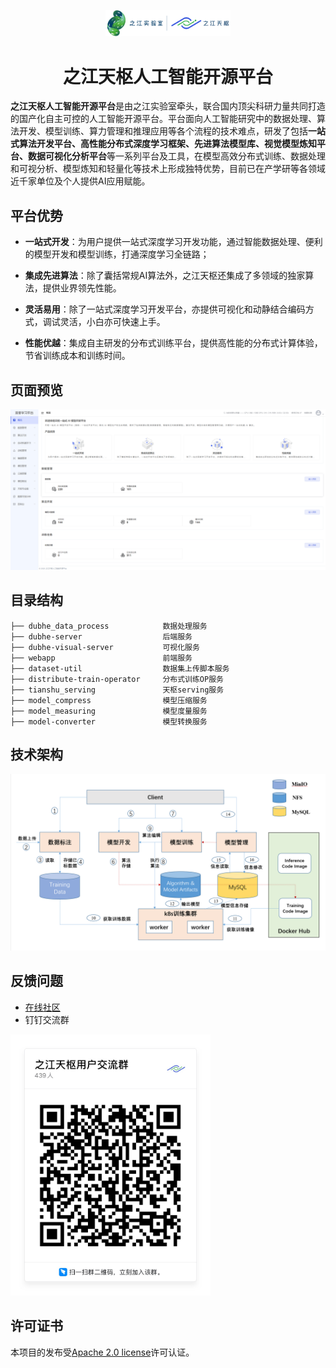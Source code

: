 <p align="center">
  <a href="http://tianshu.org.cn">
    <img width="200" src="./imgs/logo4.png">
  </a>
</p>

<h1 align="center">之江天枢人工智能开源平台</h1>


**之江天枢人工智能开源平台**是由之江实验室牵头，联合国内顶尖科研力量共同打造的国产化自主可控的人工智能开源平台。平台面向人工智能研究中的数据处理、算法开发、模型训练、算力管理和推理应用等各个流程的技术难点，研发了包括**一站式算法开发平台、高性能分布式深度学习框架、先进算法模型库、视觉模型炼知平台、数据可视化分析平台**等一系列平台及工具，在模型高效分布式训练、数据处理和可视分析、模型炼知和轻量化等技术上形成独特优势，目前已在产学研等各领域近千家单位及个人提供AI应用赋能。




## 平台优势

* **一站式开发**：为用户提供一站式深度学习开发功能，通过智能数据处理、便利的模型开发和模型训练，打通深度学习全链路；

* **集成先进算法**：除了囊括常规AI算法外，之江天枢还集成了多领域的独家算法，提供业界领先性能。

* **灵活易用**：除了一站式深度学习开发平台，亦提供可视化和动静结合编码方式，调试灵活，小白亦可快速上手。

* **性能优越**：集成自主研发的分布式训练平台，提供高性能的分布式计算体验，节省训练成本和训练时间。

## 页面预览
![概览](imgs/dubhe_web_dashboard.png "概览")


## 目录结构
```
├── dubhe_data_process            数据处理服务
├── dubhe-server                  后端服务 
├── dubhe-visual-server           可视化服务 
├── webapp                        前端服务 
├── dataset-util                  数据集上传脚本服务
├── distribute-train-operator     分布式训练OP服务
├── tianshu_serving               天枢serving服务
├── model_compress                模型压缩服务
├── model_measuring               模型度量服务
├── model-converter               模型转换服务
```

## 技术架构
![技术架构](imgs/tech-arc.jpg "技术架构")

## 反馈问题

- [在线社区](http://www.aiiaos.cn/index.php?s=/forum/index/forum/id/45.html)
- 钉钉交流群

<img src="./imgs/dingtalk.jpg" width="320" />


## 许可证书
本项目的发布受[Apache 2.0 license](./LICENSE)许可认证。
